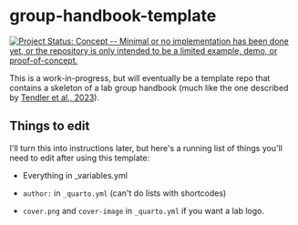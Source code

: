 # group-handbook-template

<!-- badges: start -->

[![Project Status: Concept -- Minimal or no implementation has been done yet, or the repository is only intended to be a limited example, demo, or proof-of-concept.](https://www.repostatus.org/badges/latest/concept.svg)](https://www.repostatus.org/#concept)

<!-- badges: end -->

This is a work-in-progress, but will eventually be a template repo that contains a skeleton of a lab group handbook (much like the one described by [Tendler et al., 2023](https://doi.org/10.7554/eLife.88853)).

## Things to edit

I'll turn this into instructions later, but here's a running list of things you'll need to edit after using this template:

-   Everything in \_variables.yml

-   `author:` in `_quarto.yml` (can't do lists with shortcodes)

-   `cover.png` and `cover-image` in `_quarto.yml` if you want a lab logo.
